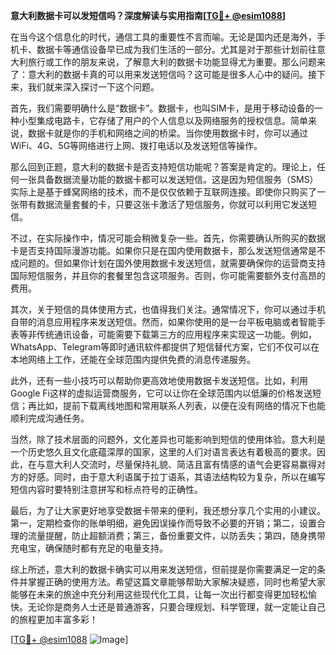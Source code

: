 **意大利数据卡可以发短信吗？深度解读与实用指南[[TG💪+ @esim1088](https://t.me/s/esim1088)]**

在当今这个信息化的时代，通信工具的重要性不言而喻。无论是国内还是海外，手机卡、数据卡等通信设备早已成为我们生活的一部分。尤其是对于那些计划前往意大利旅行或工作的朋友来说，了解意大利的数据卡功能显得尤为重要。那么问题来了：意大利的数据卡真的可以用来发送短信吗？这可能是很多人心中的疑问。接下来，我们就来深入探讨一下这个问题。

首先，我们需要明确什么是“数据卡”。数据卡，也叫SIM卡，是用于移动设备的一种小型集成电路卡，它存储了用户的个人信息以及网络服务的授权信息。简单来说，数据卡就是你的手机和网络之间的桥梁。当你使用数据卡时，你可以通过WiFi、4G、5G等网络进行上网、拨打电话以及发送短信等操作。

那么回到正题，意大利的数据卡是否支持短信功能呢？答案是肯定的。理论上，任何一张具备数据流量功能的数据卡都可以发送短信。这是因为短信服务（SMS）实际上是基于蜂窝网络的技术，而不是仅仅依赖于互联网连接。即使你只购买了一张带有数据流量套餐的卡，只要这张卡激活了短信服务，你就可以利用它发送短信。

不过，在实际操作中，情况可能会稍微复杂一些。首先，你需要确认所购买的数据卡是否支持国际漫游功能。如果你只是在国内使用数据卡，那么发送短信通常是不成问题的。但如果你计划在国外使用数据卡发送短信，就需要确保你的运营商支持国际短信服务，并且你的套餐里包含这项服务。否则，你可能需要额外支付高昂的费用。

其次，关于短信的具体使用方式，也值得我们关注。通常情况下，你可以通过手机自带的消息应用程序来发送短信。然而，如果你使用的是一台平板电脑或者智能手表等非传统通讯设备，可能需要下载第三方的应用程序来实现这一功能。例如，WhatsApp、Telegram等即时通讯软件都提供了短信替代方案，它们不仅可以在本地网络上工作，还能在全球范围内提供免费的消息传递服务。

此外，还有一些小技巧可以帮助你更高效地使用数据卡发送短信。比如，利用Google Fi这样的虚拟运营商服务，它可以让你在全球范围内以低廉的价格发送短信；再比如，提前下载离线地图和常用联系人列表，以便在没有网络的情况下也能顺利完成沟通任务。

当然，除了技术层面的问题外，文化差异也可能影响到短信的使用体验。意大利是一个历史悠久且文化底蕴深厚的国家，这里的人们对语言表达有着极高的要求。因此，在与意大利人交流时，尽量保持礼貌、简洁且富有情感的语气会更容易赢得对方的好感。同时，由于意大利语属于拉丁语系，其语法结构较为复杂，所以在编写短信内容时要特别注意拼写和标点符号的正确性。

最后，为了让大家更好地享受数据卡带来的便利，我还想分享几个实用的小建议。第一，定期检查你的账单明细，避免因误操作而导致不必要的开销；第二，设置合理的流量提醒，防止超额消费；第三，备份重要文件，以防丢失；第四，随身携带充电宝，确保随时都有充足的电量支持。

综上所述，意大利的数据卡确实可以用来发送短信，但前提是你需要满足一定的条件并掌握正确的使用方法。希望这篇文章能够帮助大家解决疑惑，同时也希望大家能够在未来的旅途中充分利用这些现代化工具，让每一次出行都变得更加轻松愉快。无论你是商务人士还是普通游客，只要合理规划、科学管理，就一定能让自己的旅程更加丰富多彩！

[[TG💪+ @esim1088](https://t.me/s/esim1088) ![Image](https://i.postimg.cc/4NQfJmqS/Snipaste-2025-05-13-00-14-12.png)]